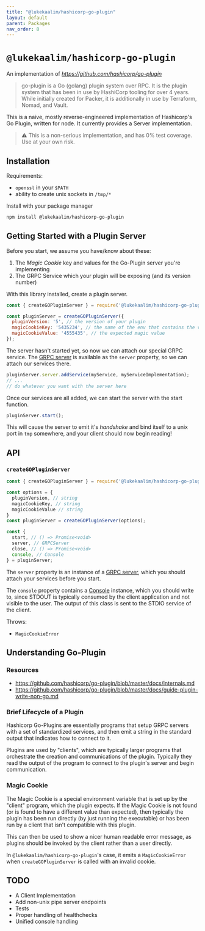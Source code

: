 ```yaml
---
title: "@lukekaalim/hashicorp-go-plugin"
layout: default
parent: Packages
nav_order: 8
---
```

# `@lukekaalim/hashicorp-go-plugin`
An implementation of _https://github.com/hashicorp/go-plugin_

> go-plugin is a Go (golang) plugin system over RPC. It is the plugin system that has been in use by HashiCorp tooling for over 4 years. While initially created for Packer, it is additionally in use by Terraform, Nomad, and Vault.

This is a naive, mostly reverse-engineered implementation of Hashicorp's Go Plugin, written for node. It currently provides a Server implementation.

> ⚠️ This is a non-serious implementation, and has 0% test coverage. Use at your own risk.

## Installation
Requirements:
 - `openssl` in your `$PATH`
 - ability to create unix sockets in `/tmp/*`

Install with your package manager

```bash
npm install @lukekaalim/hashicorp-go-plugin
```

## Getting Started with a __Plugin Server__
Before you start, we assume you have/know about these:
  1. The *Magic Cookie* key and values for the Go-Plugin server you're implementing
  2. The GRPC Service which your plugin will be exposing (and its version number)

With this library installed, create a plugin server.
```js
const { createGOPluginServer } = require('@lukekaalim/hashicorp-go-plugin');

const pluginServer = createGOPluginServer({
  pluginVersion: '5', // the version of your plugin
  magicCookieKey: '5435234', // the name of the env that contains the value
  magicCookieValue: '4555435', // the expected magic value
});
```

The server hasn't started yet, so now we can attach our special GRPC service. The [GRPC server](https://grpc.github.io/grpc/node/grpc.Server.html) is available as the `server` property, so we can attach our services there.

```js
pluginServer.server.addService(myService, myServiceImplementation);
// ...
// do whatever you want with the server here
```

Once our services are all added, we can start the server with the start function.
```js
pluginServer.start();
```
This will cause the server to emit it's *handshake* and bind itself to a unix port in `tmp` somewhere, and your client should now begin reading!

## API
### `createGOPluginServer`
```js
const { createGOPluginServer } = require('@lukekaalim/hashicorp-go-plugin');

const options = {
  pluginVersion, // string
  magicCookieKey, // string
  magicCookieValue // string
}
const pluginServer = createGOPluginServer(options);

const {
  start, // () => Promise<void>
  server, // GRPCServer
  close, // () => Promise<void>
  console, // Console
} = pluginServer;
```
The `server` property is an instance of a [GRPC server](https://grpc.github.io/grpc/node/grpc.Server.html), which you should attach your services before you start.

The `console` property contains a [Console](https://nodejs.org/api/console.html#console_class_console) instance, which you should write to, since STDOUT is typically consumed by the client application and not visible to the user. The output of this class is sent to the STDIO service of the client.

Throws:
 - `MagicCookieError`

## Understanding Go-Plugin
### Resources
  - https://github.com/hashicorp/go-plugin/blob/master/docs/internals.md
  - https://github.com/hashicorp/go-plugin/blob/master/docs/guide-plugin-write-non-go.md

### Brief Lifecycle of a Plugin
Hashicorp Go-Plugins are essentially programs that setup GRPC servers with a set of standardized services, and then emit a string in the standard output that indicates how to connect to it.

Plugins are used by "clients", which are typically larger programs that orchestrate the creation and communications of the plugin. Typically they read the output of the program to connect to the plugin's server and begin communication.

### Magic Cookie
The Magic Cookie is a special environment variable that is set up by the "client" program, which the plugin expects. If the Magic Cookie is not found (or is found to have a different value than expected), then typically the plugin has been run directly (by just running the executable) or has been run by a client that isn't compatible with this plugin.

This can then be used to show a nicer human readable error message, as plugins should be invoked by the client rather than a user directly.

In `@lukekaalim/hashicorp-go-plugin`'s case, it emits a `MagicCookieError` when `createGOPluginServer` is called with an invalid cookie.

## TODO
- A Client Implementation
- Add non-unix pipe server endpoints
- Tests
- Proper handling of healthchecks
- Unified console handling 